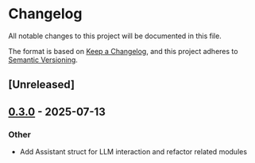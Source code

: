 # Changelog

All notable changes to this project will be documented in this file.

The format is based on [Keep a Changelog](https://keepachangelog.com/en/1.0.0/),
and this project adheres to [Semantic Versioning](https://semver.org/spec/v2.0.0.html).

## [Unreleased]

## [0.3.0](https://github.com/lexoliu/ai-types/compare/ai-types-v0.2.0...ai-types-v0.3.0) - 2025-07-13

### Other

- Add Assistant struct for LLM interaction and refactor related modules
